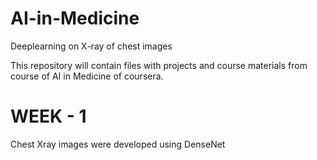 # AI-in-Medicine
Deeplearning on X-ray of chest images

This repository will contain files with projects and course materials from course of AI in Medicine of coursera.

# WEEK - 1

Chest Xray images were developed using DenseNet
